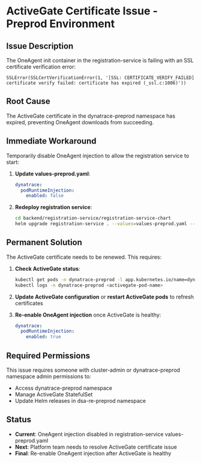 # ActiveGate Certificate Issue - Preprod Environment

## Issue Description
The OneAgent init container in the registration-service is failing with an SSL certificate verification error:

```
SSLError(SSLCertVerificationError(1, '[SSL: CERTIFICATE_VERIFY_FAILED] certificate verify failed: certificate has expired (_ssl.c:1006)'))
```

## Root Cause
The ActiveGate certificate in the dynatrace-preprod namespace has expired, preventing OneAgent downloads from succeeding.

## Immediate Workaround
Temporarily disable OneAgent injection to allow the registration service to start:

1. **Update values-preprod.yaml**:
   ```yaml
   dynatrace:
     podRuntimeInjection:
       enabled: false
   ```

2. **Redeploy registration service**:
   ```bash
   cd backend/registration-service/registration-service-chart
   helm upgrade registration-service . --values=values-preprod.yaml --namespace dsa-re-preprod
   ```

## Permanent Solution
The ActiveGate certificate needs to be renewed. This requires:

1. **Check ActiveGate status**:
   ```bash
   kubectl get pods -n dynatrace-preprod -l app.kubernetes.io/name=dynatrace-activegate
   kubectl logs -n dynatrace-preprod <activegate-pod-name>
   ```

2. **Update ActiveGate configuration** or **restart ActiveGate pods** to refresh certificates

3. **Re-enable OneAgent injection** once ActiveGate is healthy:
   ```yaml
   dynatrace:
     podRuntimeInjection:
       enabled: true
   ```

## Required Permissions
This issue requires someone with cluster-admin or dynatrace-preprod namespace admin permissions to:
- Access dynatrace-preprod namespace
- Manage ActiveGate StatefulSet
- Update Helm releases in dsa-re-preprod namespace

## Status
- **Current**: OneAgent injection disabled in registration-service values-preprod.yaml
- **Next**: Platform team needs to resolve ActiveGate certificate issue
- **Final**: Re-enable OneAgent injection after ActiveGate is healthy